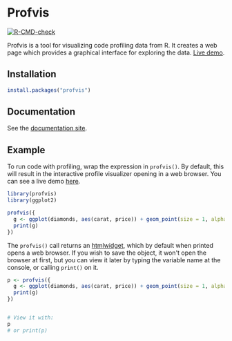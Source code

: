 Profvis
=======

<!-- badges: start -->
[![R-CMD-check](https://github.com/rstudio/profvis/workflows/R-CMD-check/badge.svg)](https://github.com/rstudio/profvis/actions)
<!-- badges: end -->
  
Profvis is a tool for visualizing code profiling data from R. It creates a web page which provides a graphical interface for exploring the data. [Live demo](http://rstudio.github.io/profvis/livedemo.html).


## Installation

```R
install.packages("profvis")
```

## Documentation

See the [documentation site](https://rstudio.github.io/profvis/).

## Example

To run code with profiling, wrap the expression in `profvis()`. By default, this will result in the interactive profile visualizer opening in a web browser. You can see a live demo [here](http://rstudio.github.io/profvis/livedemo.html).

```R
library(profvis)
library(ggplot2)

profvis({
  g <- ggplot(diamonds, aes(carat, price)) + geom_point(size = 1, alpha = 0.2)
  print(g)
})
```


The `profvis()` call returns an [htmlwidget](http://www.htmlwidgets.org/), which by default when printed opens a web browser. If you wish to save the object, it won't open the browser at first, but you can view it later by typing the variable name at the console, or calling `print()` on it.

```R
p <- profvis({
  g <- ggplot(diamonds, aes(carat, price)) + geom_point(size = 1, alpha = 0.2)
  print(g)
})


# View it with:
p
# or print(p)
```
